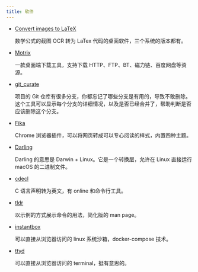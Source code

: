 ```yaml
---
title: 软件
---
```


- [Convert images to LaTeX](https://mathpix.com/)

  数学公式的截图 OCR 转为 LaTex 代码的桌面软件，三个系统的版本都有。



- [Motrix](https://motrix.app/zh-CN/)

  一款桌面端下载工具，支持下载 HTTP、FTP、BT、磁力链、百度网盘等资源。



- [git_curate](https://github.com/matt-harvey/git_curate)

  项目的 Git 仓库有很多分支，你都忘记了哪些分支是有用的，导致不敢删除。这个工具可以显示每个分支的详细情况，以及是否已经合并了，帮助判断是否应该删除这个分支。



- [Fika](https://chrome.google.com/webstore/detail/fika-reader-mode/fbcdnjeoghampomjjaahjgjghdjdbbcj)

  Chrome 浏览器插件，可以将网页转成可以专心阅读的样式，内置四种主题。



- [Darling](https://www.darlinghq.org/)

  Darling 的意思是 Darwin + Linux。它是一个转换层，允许在 Linux 直接运行 macOS 的二进制文件。



-   [cdecl](https://cdecl.org)

    C 语言声明转为英文，有 online 和命令行工具。



-   [tldr](https://tldr.sh)

    以示例的方式展示命令的用法，简化版的 man page。



-   [instantbox](https://github.com/instantbox/instantbox)

    可以直接从浏览器访问的 linux 系统沙箱，docker-compose 技术。



-   [ttyd](https://github.com/tsl0922/ttyd)

    可以直接从浏览器访问的 terminal，挺有意思的。